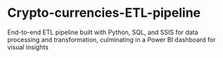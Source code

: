 # Crypto-currencies-ETL-pipeline
End-to-end ETL pipeline built with Python, SQL, and SSIS for data processing and transformation, culminating in a Power BI dashboard for visual insights
